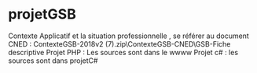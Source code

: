# projetGSB

Contexte Applicatif et la situation professionnelle , se référer au document CNED : ContexteGSB-2018v2 (7).zip\ContexteGSB-CNED\GSB-Fiche descriptive
Projet PHP : Les sources sont dans le wwww
Projet c# : les sources sont dans projetC#

